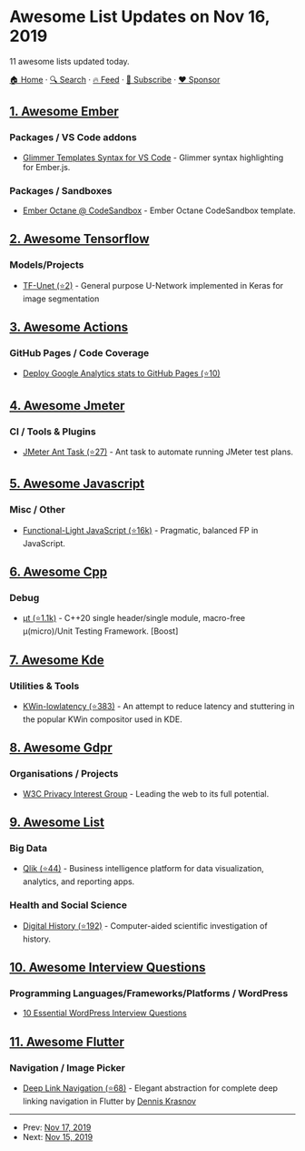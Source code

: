 # Awesome List Updates on Nov 16, 2019

11 awesome lists updated today.

[🏠 Home](/README.md) · [🔍 Search](https://www.trackawesomelist.com/search/) · [🔥 Feed](https://www.trackawesomelist.com/rss.xml) · [📮 Subscribe](https://trackawesomelist.us17.list-manage.com/subscribe?u=d2f0117aa829c83a63ec63c2f&id=36a103854c) · [❤️  Sponsor](https://github.com/sponsors/theowenyoung)



## [1. Awesome Ember](/content/ember-community-russia/awesome-ember/README.md)

### Packages / VS Code addons

*   [Glimmer Templates Syntax for VS Code](https://marketplace.visualstudio.com/items?itemName=lifeart.vscode-glimmer-syntax) - Glimmer syntax highlighting for Ember.js.

### Packages / Sandboxes

*   [Ember Octane @ CodeSandbox](https://codesandbox.io/s/octane-starter-li841) - Ember Octane CodeSandbox template.

## [2. Awesome Tensorflow](/content/jtoy/awesome-tensorflow/README.md)

### Models/Projects

*   [TF-Unet (⭐2)](https://github.com/juniorxsound/TF-Unet) - General purpose U-Network implemented in Keras for image segmentation

## [3. Awesome Actions](/content/sdras/awesome-actions/README.md)

### GitHub Pages / Code Coverage

*   [Deploy Google Analytics stats to GitHub Pages (⭐10)](https://github.com/cristianpb/analytics-google)

## [4. Awesome Jmeter](/content/aliesbelik/awesome-jmeter/README.md)

### CI / Tools & Plugins

*   [JMeter Ant Task (⭐27)](https://github.com/jfifield/ant-jmeter) - Ant task to automate running JMeter test plans.

## [5. Awesome Javascript](/content/sorrycc/awesome-javascript/README.md)

### Misc / Other

*   [Functional-Light JavaScript (⭐16k)](https://github.com/getify/Functional-Light-JS) - Pragmatic, balanced FP in JavaScript.

## [6. Awesome Cpp](/content/fffaraz/awesome-cpp/README.md)

### Debug

*   [μt (⭐1.1k)](https://github.com/boost-experimental/ut) - C++20 single header/single module, macro-free μ(micro)/Unit Testing Framework. \[Boost]

## [7. Awesome Kde](/content/francoism90/awesome-kde/README.md)

### Utilities & Tools

*   [KWin-lowlatency (⭐383)](https://github.com/tildearrow/kwin-lowlatency) - An attempt to reduce latency and stuttering in the popular KWin compositor used in KDE.

## [8. Awesome Gdpr](/content/bakke92/awesome-gdpr/README.md)

### Organisations / Projects

*   [W3C Privacy Interest Group](https://www.w3.org/Privacy/) - Leading the web to its full potential.

## [9. Awesome List](/content/sindresorhus/awesome/README.md)

### Big Data

*   [Qlik (⭐44)](https://github.com/ambster-public/awesome-qlik#readme) - Business intelligence platform for data visualization, analytics, and reporting apps.

### Health and Social Science

*   [Digital History (⭐192)](https://github.com/maehr/awesome-digital-history#readme) - Computer-aided scientific investigation of history.

## [10. Awesome Interview Questions](/content/DopplerHQ/awesome-interview-questions/README.md)

### Programming Languages/Frameworks/Platforms / WordPress

*   [10 Essential WordPress Interview Questions](https://www.toptal.com/wordpress/interview-questions)

## [11. Awesome Flutter](/content/Solido/awesome-flutter/README.md)

### Navigation / Image Picker

*   [Deep Link Navigation (⭐68)](https://github.com/Dennis-Krasnov/Flutter-Deep-Link-Navigation) <!--stargazers:Dennis-Krasnov/Flutter-Deep-Link-Navigation--> - Elegant abstraction for complete deep linking navigation in Flutter by [Dennis Krasnov](https://denniskrasnov.com)

---

- Prev: [Nov 17, 2019](/content/2019/11/17/README.md)
- Next: [Nov 15, 2019](/content/2019/11/15/README.md)